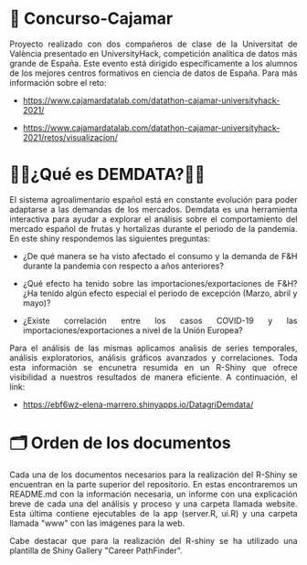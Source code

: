 # 🏅 Concurso-Cajamar

<p align="justify">Proyecto realizado con dos compañeros de clase de la Universitat de València presentado en UniversityHack, competición analítica de datos más grande de España. Este evento está dirigido específicamente a los alumnos de los mejores centros formativos en ciencia de datos de España. Para más información sobre el reto:</p>

- https://www.cajamardatalab.com/datathon-cajamar-universityhack-2021/

- https://www.cajamardatalab.com/datathon-cajamar-universityhack-2021/retos/visualizacion/

# 🍇🥭¿Qué es DEMDATA?🥕🍅

<p align="justify">El sistema agroalimentario español está en constante evolución para poder adaptarse a las demandas de los mercados. Demdata es una herramienta interactiva para ayudar a explorar el análisis sobre el comportamiento del mercado español de frutas y hortalizas durante el periodo de la pandemia. En este shiny respondemos las siguientes preguntas:</p>

- <p align="justify">¿De qué manera se ha visto afectado el consumo y la demanda de F&H durante la pandemia con respecto a años anteriores?</p>
- <p align="justify">¿Qué efecto ha tenido sobre las importaciones/exportaciones de F&H? ¿Ha tenido algún efecto especial el periodo de excepción (Marzo, abril y mayo)?</p>
- <p align="justify">¿Existe correlación entre los casos COVID-19 y las importaciones/exportaciones a nivel de la Unión Europea?</p>

<p align="justify">Para el análisis de las mismas aplicamos analisis de series temporales, análisis exploratorios, análisis gráficos avanzados y correlaciones. Toda esta información se encunetra resumida en un R-Shiny que ofrece visibilidad a nuestros resultados de manera eficiente. A continuación, el link:</p>

- https://ebf6wz-elena-marrero.shinyapps.io/DatagriDemdata/

# 🗂 Orden de los documentos

<p align="justify">Cada una de los documentos necesarios para la realización del R-Shiny se encuentran en la parte superior del repositorio. En estas encontraremos un README.md con la información necesaria, un informe con una explicación breve de cada una del análisis y proceso y una carpeta llamada website. Esta última contiene ejecutables de la app (server.R, ui.R) y una carpeta llamada "www" con las imágenes para la web.</p>
	
<p align="justify">Cabe destacar que para la realización del R-shiny se ha utilizado una plantilla de Shiny Gallery "Career PathFinder".</p>
